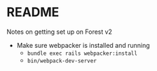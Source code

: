 # README

Notes on getting set up on Forest v2

- Make sure webpacker is installed and running
    - `bundle exec rails webpacker:install`
    - `bin/webpack-dev-server`
